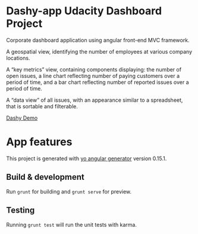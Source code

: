 # Dashy-app Udacity Dashboard Project

Corporate dashboard application using angular front-end MVC framework.

A geospatial view, identifying the number of employees at various company locations.

A “key metrics” view, containing components displaying: the number of open issues, a line chart reflecting number of paying customers over a period of time, and a bar chart reflecting number of reported issues over a period of time.

A “data view” of all issues, with an appearance similar to a spreadsheet, that is sortable and filterable.
 
[Dashy Demo](https://ericel.github.io/dashy/#/home)

# App features
This project is generated with [yo angular generator](https://github.com/yeoman/generator-angular)
version 0.15.1.

## Build & development

Run `grunt` for building and `grunt serve` for preview.

## Testing

Running `grunt test` will run the unit tests with karma.
